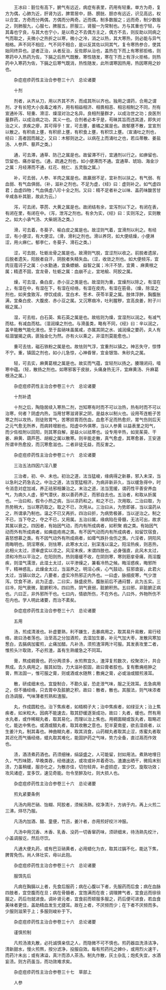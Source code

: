 <!-- { "loadSidebar": true } -->
　　王冰曰：脏位有高下，腑气有远近，病症有表里，药用有轻重。单方为奇，复方为偶，心肺为近，肝肾为远，脾胃居中，肠、膀胱、胆亦有远近，识见高远，权以合宜，方奇而分两偶，方偶而分两奇。近而偶，制多数服之；远而奇，制少数服之，则肺服九，心服七，脾服五，肝服三，肾服一为常制也。方与其重也宁轻，与其毒也宁良，与其大也宁小，是以奇之不去偶方主之，偶方不去，则反助以同病之气而取之，夫微小之热折之以寒，微小之冷，消之以热，其大寒热，则必能与异气相格。声不同不相应，气不同不相合，是以反其佐以同其气，复令寒热参合，使其始同终异也。逆者正治，从者反治，反佐即从治也，盖热在下而上有寒邪拒格，则寒药中入热药为佐，下膈之后热气既散，寒性随发，寒在下而上有浮火拒格，则热药中入寒药为佐，下膈之后寒气既消，热性随发，此所谓寒因热用，热因寒用之妙也。

　　杂症痘疹药性主治合参卷三十六　总论诸要

　　十剂

　　剂者，从齐从刀，用以齐其不齐，而成其所以齐也。独用之谓药，合用之谓剂，才有长短大小良毒之难齐，用有相益相济、相畏相恶、相忌相制之不同，剂有宣通补泻、轻重、滑涩、燥湿对治之名异。良相剂量群才，以成治世之功；良医剂量群药，以成治病之功，其义一也。合剂者必本乎是，苟昧其旨而违其道，即失对治之义，求疾之瘳，其可得乎！宣，可去壅，姜橘之属是也。故郁壅不散，宜宣剂以散之。有积痰上壅，有积瘀上壅，有积食上壅，有积饮上壅。（宣涌吐之剂也，经曰：高者因而越之，又曰：木郁则达之。以病在上而涌吐之也，若瓜蒂散、姜盐汤、人参芦、藜芦之类。）

　　通，可去滞，通草、防己之属是也。故留滞不行，宜通剂以行之。如痹留也、饮留也、痛亦留也。（通，疏通之剂也，如小便滞而不通。宜通草、琥珀、海金沙之属：月经滞而不通，红花、桃仁、五灵脂之属。）

　　补，可去弱，人参、羊肉之属是也。故羸弱不足，宜补剂以扶之。有气弱、有血弱、有气血俱弱。（补，滋补之剂也。不足为虚，《经》曰：虚则补之。如气虚四君；血虚四物；气血俱虚八珍十全之剂。又曰：精不足者补之以味、盖药味酸苦甘辛咸各补其脏，故此为云。）

　　泻，可去闭，葶苈、大黄之属是也。故闭结有余，宜泻剂以下之。有闭在表，有闭在里，有闭在中。（泻，泄泻之剂也。有余为实，《经》曰：实则泻之，实则散之。如大小承气汤、大柴胡汤之类。）

　　滑，可去着，冬葵子、榆白皮之属是也。故涩则气着，宜滑剂以利之。有经涩，有小便涩，有大便涩。（滑，滑利之剂也。滑以养窍，如大便结燥，小便淋涩，用火麻仁。郁李仁，冬葵子、滑石之类。）

　　涩，可去脱，牡蛎龙骨之属是也。故滑则气脱，宜涩剂以收之。前脱者遗尿，后脱者遗矢，阳脱者自汗，阴脱者失精失血。（涩，收敛之剂也。如大便频泻，宜肉豆蔻诃子之属：小水勤通，宜桑螵蛸、益智之属；冷汗不禁，宜黄 、麻黄根之属；精遗不固，宜龙骨，牡蛎之属：血崩不止，宜地榆、阿胶之属。

　　燥，可去湿，桑白皮，赤小豆之类是也。故湿则为重，宜燥剂以除之，有湿在上，有湿在中，有湿在下，有湿在经络，有湿在皮肉，有湿在筋骨。（燥，除湿之剂也，如夹食致泻，停饮成痰，宜白术、苍术、茯苓半夏之属。肢体浮肿，胸腹胀满，宜桑白皮、大腹皮、赤小豆之属。又沉寒痼冷，吐利腥秽，宜高良姜，附子川椒之属。）

　　湿，可去枯，白石英、紫石英之属是也。故枯则为燥，宜湿剂以润之。有减气而枯，有减血而枯。（湿润燥之剂也。与滑虽类，略有不同，《经》曰：辛以润之，盖辛能散气能化液也。至于盐硝味虽属咸，亦属其阴之水、诚润燥之要药，夫人有枯涸皱揭之病，匪独金化为然。亦有火以乘之，非湿剂莫能愈也。）

　　重可去怯，磁石铁粉之属是也。故怯则气浮，宜重剂以镇之。神志失守，惊悸不宁。重，镇固之剂也，如小儿急惊，心神昏冒，宜金银箔、朱砂丸之属。

　　轻，可去实，麻黄葛根之属是也。故实而气蕴，宜轻剂以扬之。腠理闭闷，噎寒中蕴。（轻，散扬之剂也。如寒邪客于皮肤，头痛身热无汗，宜麻黄汤、升麻葛根汤之属。）

　　杂症痘疹药性主治合参卷三十六　总论诸要

　　十剂补遗

　　十剂之后，陶隐居续入寒热二剂，岂知寒有时而不可以治热，热有时而不可以治寒，何者？阴虚内热，当用甘寒滋肾家之阴，是益水以制火也。设用芩连栀子苦寒之剂以攻热，则徒败胃气，苦寒损胃而伤血，血愈不足而热愈炽，胃气伤则后天之元气愈无所养，而病转增剧也。阳虚中外俱寒，当以人参黄 以益表里之阳气，而少佐桂附以回阳，则其寒自解，是益火以祛寒也。设专用辛热，如吴茱萸、干姜、麻黄、葫芦芭、胡椒之属以散寒。则辛能走散，真气愈虚，其寒愈甚，王安道所谓辛热愈投，而沉寒愈滋也。二者非徒无益，而反害之。

　　杂症痘疹药性主治合参卷三十六　总论诸要

　　三治五法四因六淫八要

　　三治者，初、中、未也。初治之道，法当猛峻，缘病得之新暴，邪入未深，当以急利之药急去之。中治之道，法当宽猛相济，为病非新非久，当以缓急得中，时令消息对症加减，养正祛邪相兼治之。末治之道，法当宽缓，谓药性平善安养血气，为病久人虚，邪气潜伏，故以善药养正，而邪自去也。五治者，和取从折属也。一治曰和，假令小热之病，当以凉药和之。和之不已，次用取。二治曰取，为热势稍大，当以寒药取之。取之不已，次用从。三治曰从，为势即甚，当以温药从之，所谓承乃制也。温之不已又再折。四治曰折，为病势极甚，当以逆治之。制之不已，当下夺之，夺之不已，又用属。五治曰属，缘病陷在骨髓，无法可出，故求其属以衰之。四因者，有始因气动，而内有所成病者，如积聚 瘕之类。有始因气动而外有所成病者，如痈疽疮疡之类。有不因气动而内有所成病者，如留饮宿食，喜怒想慕之类。有不因气动外有所成病者，如瘴气跌扑虫伤之类。六淫者，阴阳风雨晦明也。阴淫寒疾，则怯寒，此寒水太过，别深浅以温之。阳淫热疾，则恶热，此相火太过，须审虚实以凉之。风淫末疾，末谓四肢也。必身强直，此风木太过，须和冷热以平治之，在阳则热，热则痿缓不收，在阴则寒，寒则筋挛骨痛，雨淫腹疾，则湿气濡泄，此湿土太过，以平渗燥之，兼看冷热之候。晦淫惑疾，晦邪所干，精神惑乱，此燥金太过，当滋养之。明淫心疾，心气鼓动，狂邪谵妄，此君火太过，当镇以敛之。八要者，虚实冷热邪正内外也。一曰虚，脉细皮寒，气少泄泻。饮食不进，此为正虚。二曰实，脉盛皮热，腹胀前后不通闷瞀，此为五实。三曰冷，阳气衰微，脏腑积冷。四曰热，阴气衰弱，脏腑积热。五曰邪，非脏腑正病也。六曰正，非外邪所干也。七曰内，情欲所伤，不在外也。八曰外，外物所伤不在内也。学人明此诸要，而治不紊矣。

　　杂症痘疹药性主治合参卷三十六　总论诸要

　　五用

　　汤，煎成清液也。补虚要熟，利不嫌生，去暴病用之，取其易升易散，易行经络，故曰汤者荡也。治至高之分加酒煎，去湿加生姜，补元气加大枣，发散风寒加葱白，去膈病加蜜煎，止痛加醋。凡补汤，须煎渣滓两汁可服。其发表攻里二者，惟煎头汁取效，不必煎渣，盖有生熟缓急之不同耳。

　　膏，熬成稠膏也。药分两须多，水煎熬宜久，渣滓复煎数次，绞聚浓汁，共合熬成。去久病用之，服其如饴，力大滋补胶固，故曰膏者胶也。复有敷痈疮肿之膏，熬法固一，惟可服之膏，则或酒或水随熬；敷痈之膏，必或油或醋煎液耳。

　　散，研成细末也。宜旋制合，不勘久留，恐走泄气味，服之无效耳。去急病用之，但不循经络，只去胃中及脏腑之积，故曰：散者，散也。其服法，则气味浓者白汤调服，气味薄者煎熟和渣服。

　　丸，作成圆粒也。治下焦疾者，如梧桐子大；治中焦疾者，如绿豆大；治上焦疾者，如米粒大。因病不能速去，取其舒缓逐渐成功，故曰：丸者，缓也。然有用水丸者，或作稀糊丸者，取其易化，而理以治上焦也。用稠面糊或饭丸者，取略迟化，能达中焦也。或酒或醋丸者，取其收散之意也。犯半夏南星，欲去湿痰者，以生姜汁丸，制其毒也。神曲糊丸者，取其消食，山药糊丸者取其止涩，炼蜜丸者取其迟化而气循经络，蜡丸取其难化，能固护药之气味，势力全备，直过鬲而作效也。

　　渍，酒渍煮药酒也。药须细锉，绢袋盛之，人可能留，封如用法。煮熟地埋日久，气烈味脓，早晚类吞，经络速达，或攻或补并着奇功。渣漉出晒干，微捣末别渍，力虽稍缓，服亦化之，为散亦佳，切勿轻弃。补虚损症，宜少饮，旋取功效；攻风诸症，宜多饮，速见奇能。勿令至醉及吐，则大损人也。

　　杂症痘疹药性主治合参卷三十六　总论诸要

　　煎丸紧要条例

　　凡汤内用芒硝、饴糊、阿胶者，须候汤熟，绞净清汁，方纳于内，再上火煎二三沸，烊尽乃服。

　　凡汤内加酒、醋、童便，竹沥，姜汁者，亦用煎好绞汁冲服。

　　凡汤中用沉香、木香、乳香、没药一切香窜药味，须研细末，待汤熟先绞汁，小盖调服讫，然后尽饮。

　　凡通大便丸药，或有巴豆硝黄者，必用蜡化为衣，取其过膈不化，能达下焦，脾胃免伤。尚人体壮实，毋以此抱。

　　杂症痘疹药性主治合参卷三十六　总论诸要

　　服饵先后

　　凡病在胸膈以上者，先食后服药；病在心腹以下者，先服药而后食；病在血脉四肢者，宜空腹而在旦；病在骨髓者，宜饱满而在夜；调理脾气者，宜食远而徐徐服之，药后勿就进食。调补肾元者，宜食前而顿服多服之，药后便可进食，若血食美味者更佳，盖助精血发生尤捷耳。故在上者，不厌频而少；在下者不厌频而多。少服则滋荣于上；多服则峻补于下。

　　杂症痘疹药性主治合参卷三十六　总论诸要

　　谨慎煎制

　　凡煎汤液丸散，必托诚慎亲信之人，而隐微不可不慎也。煎药器皿洗涤洁净，清新甜水，慢火煎熬，按分滤净，投服自效。每有煎药托之婢仆，或用烈火速干，而药汁未出；或有沸溢，真汁而添人茶汤。制丸作散，灰土杂乱；炮炙失宜，水酒妄渍。则方药虽当，而功效难求矣。

　　杂症痘疹药性主治合参卷三十七　草部上

　　人参

